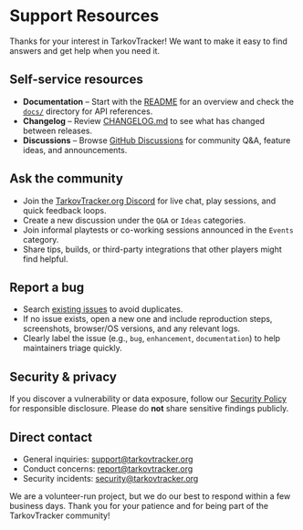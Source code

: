 # Support Resources

Thanks for your interest in TarkovTracker! We want to make it easy to find answers and get help when you need it.

## Self-service resources
- **Documentation** – Start with the [README](README.md) for an overview and check the [`docs/`](docs/) directory for API references.
- **Changelog** – Review [CHANGELOG.md](CHANGELOG.md) to see what has changed between releases.
- **Discussions** – Browse [GitHub Discussions](https://github.com/TarkovTracker-org/tarkovtracker/discussions) for community Q&A, feature ideas, and announcements.

## Ask the community
- Join the [TarkovTracker.org Discord](https://discord.gg/zx5nsXdEsS) for live chat, play sessions, and quick feedback loops.
- Create a new discussion under the `Q&A` or `Ideas` categories.
- Join informal playtests or co-working sessions announced in the `Events` category.
- Share tips, builds, or third-party integrations that other players might find helpful.

## Report a bug
- Search [existing issues](https://github.com/TarkovTracker-org/tarkovtracker/issues) to avoid duplicates.
- If no issue exists, open a new one and include reproduction steps, screenshots, browser/OS versions, and any relevant logs.
- Clearly label the issue (e.g., `bug`, `enhancement`, `documentation`) to help maintainers triage quickly.

## Security & privacy
If you discover a vulnerability or data exposure, follow our [Security Policy](SECURITY.md) for responsible disclosure. Please do **not** share sensitive findings publicly.

## Direct contact
- General inquiries: [support@tarkovtracker.org](mailto:support@tarkovtracker.org)
- Conduct concerns: [report@tarkovtracker.org](mailto:report@tarkovtracker.org)
- Security incidents: [security@tarkovtracker.org](mailto:security@tarkovtracker.org)

We are a volunteer-run project, but we do our best to respond within a few business days. Thank you for your patience and for being part of the TarkovTracker community!
